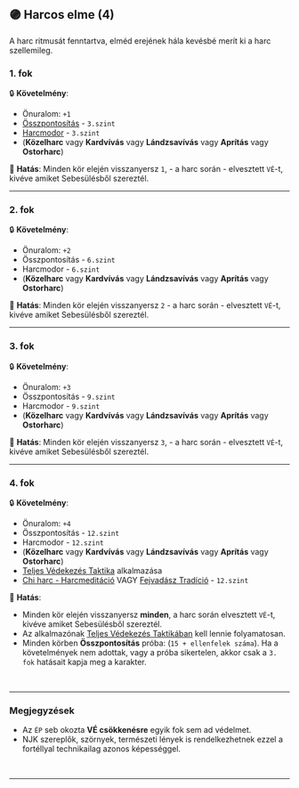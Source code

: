 ## 🟣 Harcos elme (4)

A harc ritmusát fenntartva, elméd erejének hála kevésbé merít ki a harc szellemileg.

### 1. fok

🔒 **Követelmény**:
- Önuralom: `+1`
- [Összpontosítás](../kepzettsegek.primer.misztikus/osszpontositas.md) - `3.szint`
- [Harcmodor](../kepzettsegek.primer.harci/harcmodor.md) - `3.szint`
- (**Közelharc** vagy **Kardvívás** vagy **Lándzsavívás** vagy **Aprítás** vagy **Ostorharc**)

🌟 **Hatás**: Minden kör elején visszanyersz `1`, - a harc során - elvesztett `VÉ`-t, kivéve amiket Sebesülésből szereztél.

---
### 2. fok

🔒 **Követelmény**:
- Önuralom: `+2`
- Összpontosítás - `6.szint`
- Harcmodor - `6.szint`
- (**Közelharc** vagy **Kardvívás** vagy **Lándzsavívás** vagy **Aprítás** vagy **Ostorharc**)

🌟 **Hatás**: Minden kör elején visszanyersz `2` - a harc során - elvesztett `VÉ`-t, kivéve amiket Sebesülésből szereztél.

---
### 3. fok

🔒 **Követelmény**:
- Önuralom: `+3`
- Összpontosítás - `9.szint`
- Harcmodor - `9.szint`
- (**Közelharc** vagy **Kardvívás** vagy **Lándzsavívás** vagy **Aprítás** vagy **Ostorharc**)

🌟 **Hatás**: Minden kör elején visszanyersz `3`, - a harc során - elvesztett `VÉ`-t, kivéve amiket Sebesülésből szereztél.

---
### 4. fok

🔒 **Követelmény**:
- Önuralom: `+4`
- Összpontosítás - `12.szint`
- Harcmodor - `12.szint`
- (**Közelharc** vagy **Kardvívás** vagy **Lándzsavívás** vagy **Aprítás** vagy **Ostorharc**)
- [Teljes Védekezés Taktika](../065_02_harci_taktikak.md#teljes-védekezés-taktika) alkalmazása
- [Chi harc - Harcmeditáció](../kepzettsegek.primer.slan/chi_harc_harcmeditacio.md) VAGY [Fejvadász Tradíció](../053_01_fejvadasz_tradicio.md) - `12.szint`

🌟 **Hatás**:
- Minden kör elején visszanyersz **minden**, a harc során elvesztett `VÉ`-t, kivéve amiket Sebesülésből szereztél.
- Az alkalmazónak [Teljes Védekezés Taktikában](../065_02_harci_taktikak.md#teljes-védekezés-taktika) kell lennie folyamatosan.
- Minden körben **Összpontosítás** próba: (`15 + ellenfelek száma`). Ha a követelmények nem adottak, vagy a próba sikertelen, akkor csak a `3. fok` hatásait kapja meg a karakter.

<br />

---
### Megjegyzések

- Az `ÉP` seb okozta **VÉ csökkenésre** egyik fok sem ad védelmet.
- NJK szereplők, szörnyek, természeti lények is rendelkezhetnek ezzel a fortéllyal technikailag azonos képességgel.

<br />

---
